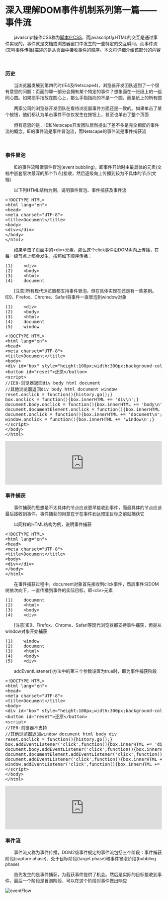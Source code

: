 # 深入理解DOM事件机制系列第一篇——事件流

　　javascript操作CSS称为[脚本化CSS](http://www.cnblogs.com/xiaohuochai/p/5837478.html)，而javascript与HTML的交互是通过事件实现的。事件就是文档或浏览器窗口中发生的一些特定的交互瞬间，而事件流(又叫事件传播)描述的是从页面中接收事件的顺序。本文将详细介绍该部分的内容

&nbsp;

### 历史

　　当浏览器发展到第四代时(IE4及Netscape4)，浏览器开发团队遇到了一个很有意思的问题：页面的哪一部分会拥有某个特定的事件？想象画在一张纸上的一组同心圆。如果把手指放在圆心上，那么手指指向的不是一个圆，而是纸上的所有圆

　　两家公司的浏览器开发团队在看待浏览器事件方面还是一致的。如果单击了某个按钮，他们都认为单击事件不仅仅发生在按钮上，甚至也单击了整个页面

　　但有意思的是，IE和Netscape开发团队居然提出了差不多是完全相反的事件流的概念。IE的事件流是事件冒泡流，而Netscape的事件流是事件捕获流

&nbsp;

### 事件冒泡

　　IE的事件流叫做事件冒泡(event bubbling)，即事件开始时由最具体的元素(文档中嵌套层次最深的那个节点)接收，然后逐级向上传播到较为不具体的节点(文档)

　　以下列HTML结构为例，说明事件冒泡、事件捕获及事件流

<div class="cnblogs_code">
<pre>&lt;!DOCTYPE HTML&gt;
&lt;html lang="en"&gt;
&lt;head&gt;
&lt;meta charset="UTF-8"&gt;
&lt;title&gt;Document&lt;/title&gt;
&lt;body&gt;
&lt;div&gt;&lt;/div&gt;
&lt;/body&gt;    
&lt;/html&gt;</pre>
</div>

　　如果单击了页面中的&lt;div&gt;元素，那么这个click事件沿DOM树向上传播，在每一级节点上都会发生，按照如下顺序传播：

<div class="cnblogs_code">
<pre>(1)    &lt;div&gt;
(2)    &lt;body&gt;
(3)    &lt;html&gt;
(4)    document</pre>
</div>

　　[注意]所有现代浏览器都支持事件冒泡，但在具体实现在还是有一些差别。IE9、Firefox、Chrome、Safari将事件一直冒泡到window对象

<div class="cnblogs_code">
<pre>(1)    &lt;div&gt;
(2)    &lt;body&gt;
(3)    &lt;html&gt;
(4)    document
(5)    window</pre>
</div>
<div class="cnblogs_code">
<pre>&lt;!DOCTYPE HTML&gt;
&lt;html lang="en"&gt;
&lt;head&gt;
&lt;meta charset="UTF-8"&gt;
&lt;title&gt;Document&lt;/title&gt;
&lt;body&gt;
&lt;div id="box" style="height:100px;width:300px;background-color:pink;"&gt;&lt;/div&gt;
&lt;button id="reset"&gt;还原&lt;/button&gt;
&lt;script&gt;
//IE8-浏览器返回div body html document
//其他浏览器返回div body html document window
reset.onclick = function(){history.go();}
box.onclick = function(){box.innerHTML += 'div\n';}
document.body.onclick = function(){box.innerHTML += 'body\n';}
document.documentElement.onclick = function(){box.innerHTML += 'html\n';}
document.onclick = function(){box.innerHTML += 'document\n';}
window.onclick = function(){box.innerHTML += 'window\n';}
&lt;/script&gt;
&lt;/body&gt;    
&lt;/html&gt;</pre>
</div>

<iframe style="width: 100%; height: 140px;" src="https://demo.xiaohuochai.site/js/eventFlow/e1.html" frameborder="0" width="320" height="240"></iframe>

### 事件捕获

　　事件捕获的思想是不太具体的节点应该更早接收到事件，而最具体的节点应该最后接收到事件。事件捕获的用意在于在事件到达预定目标之前就捕获它

　　以同样的HTML结构为例，说明事件捕获

<div class="cnblogs_code">
<pre>&lt;!DOCTYPE HTML&gt;
&lt;html lang="en"&gt;
&lt;head&gt;
&lt;meta charset="UTF-8"&gt;
&lt;title&gt;Document&lt;/title&gt;
&lt;body&gt;
&lt;div&gt;&lt;/div&gt;
&lt;/body&gt;    
&lt;/html&gt;</pre>
</div>

　　在事件捕获过程中，document对象首先接收到click事件，然后事件沿DOM树依次向下，一直传播到事件的实际目标，即&lt;div&gt;元素

<div class="cnblogs_code">
<pre>(1)    document
(2)    &lt;html&gt;
(3)    &lt;body&gt;
(4)    &lt;div&gt;</pre>
</div>

　　[注意]IE9、Firefox、Chrome、Safari等现代浏览器都支持事件捕获，但是从window对象开始捕获

<div class="cnblogs_code">
<pre>(1)    window
(2)    document
(3)    &lt;html&gt;
(4)    &lt;body&gt;
(5)    &lt;div&gt;</pre>
</div>

　　addEventListener()方法中的第三个参数设置为true时，即为事件捕获阶段

<div class="cnblogs_code">
<pre>&lt;!DOCTYPE HTML&gt;
&lt;html lang="en"&gt;
&lt;head&gt;
&lt;meta charset="UTF-8"&gt;
&lt;title&gt;Document&lt;/title&gt;
&lt;body&gt;
&lt;div id="box" style="height:100px;width:300px;background-color:pink;"&gt;&lt;/div&gt;
&lt;button id="reset"&gt;还原&lt;/button&gt;
&lt;script&gt;
//IE8-浏览器不支持
//其他浏览器返回window document html body div
reset.onclick = function(){history.go();}
box.addEventListener('click',function(){box.innerHTML += 'div\n'},true)
document.body.addEventListener('click',function(){box.innerHTML += 'body\n';},true);
document.documentElement.addEventListener('click',function(){box.innerHTML += 'html\n';},true);
document.addEventListener('click',function(){box.innerHTML += 'document\n';},true);
window.addEventListener('click',function(){box.innerHTML += 'window\n';},true);
&lt;/script&gt;
&lt;/body&gt;    
&lt;/html&gt;</pre>
</div>

<iframe style="width: 100%; height: 140px;" src="https://demo.xiaohuochai.site/js/eventFlow/e2.html" frameborder="0" width="320" height="240"></iframe>

### 事件流

　　事件流又称为事件传播，DOM2级事件规定的事件流包括三个阶段：事件捕获阶段(capture phase)、处于目标阶段(target phase)和事件冒泡阶段(bubbling phase)

　　首先发生的是事件捕获，为截获事件提供了机会。然后是实际的目标接收到事件，最后一个阶段是冒泡阶段，可以在这个阶段对事件做出响应

![eventFlow](https://pic.xiaohuochai.site/blog/JS_DOM_event_eventFlow.jpg)
